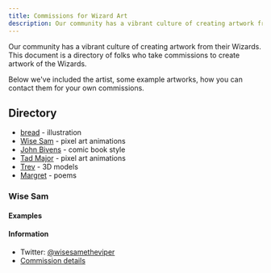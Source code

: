 ```yaml
---
title: Commissions for Wizard Art
description: Our community has a vibrant culture of creating artwork from their Wizards. This document is a directory of folks who take commissions to create artwork of the Wizards
---
```


Our community has a vibrant culture of creating artwork from their Wizards. This document is a directory of folks who take commissions to create artwork of the Wizards.

Below we've included the artist, some example artworks, how you can contact them for your own commissions.

## Directory

- [bread](#bread) - illustration
- [Wise Sam](#wise-sam) - pixel art animations
- [John Bivens](#jb) - comic book style
- [Tad Major](#tad) - pixel art animations
- [Trev](#trev) - 3D models
- [Margret](#margret) - poems

### Wise Sam

#### Examples

<WizardArt wizard="76" url="https://i.imgur.com/UMBV3jp.gif" />

#### Information

- Twitter: [@wisesametheviper](https://twitter.com/wisesamtheviper)
- [Commission details](https://hackmd.io/@fireninjadarkness/wizard-animations)
